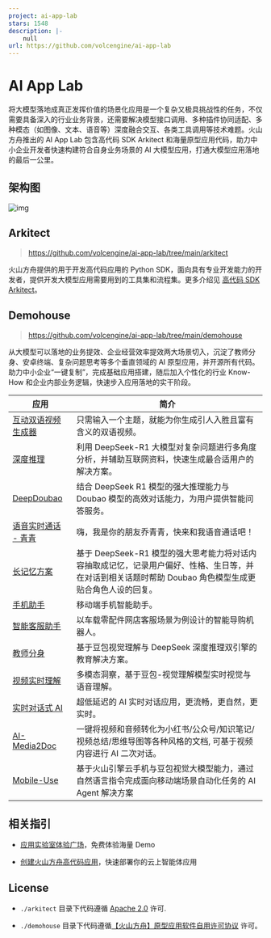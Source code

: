 ```yaml
---
project: ai-app-lab
stars: 1548
description: |-
    null
url: https://github.com/volcengine/ai-app-lab
---
```


# AI App Lab

将大模型落地成真正发挥价值的场景化应用是一个复杂又极具挑战性的任务，不仅需要具备深入的行业业务背景，还需要解决模型接口调用、多种插件协同适配、多种模态（如图像、文本、语音等）深度融合交互、各类工具调用等技术难题。火山方舟推出的 AI App Lab 包含高代码 SDK Arkitect 和海量原型应用代码，助力中小企业开发者快速构建符合自身业务场景的 AI 大模型应用，打通大模型应用落地的最后一公里。  

## 架构图

![img](./docs/assets/architecture.png)
## Arkitect

> https://github.com/volcengine/ai-app-lab/tree/main/arkitect  


火山方舟提供的用于开发高代码应用的 Python SDK，面向具有专业开发能力的开发者，提供开发大模型应用需要用到的工具集和流程集。更多介绍见 [高代码 SDK Arkitect](./arkitect/README.md)。  

## Demohouse

> https://github.com/volcengine/ai-app-lab/tree/main/demohouse  


从大模型可以落地的业务提效、企业经营效率提效两大场景切入，沉淀了教师分身、安卓终端、复杂问题思考等多个垂直领域的 AI 原型应用，并开源所有代码。助力中小企业“一键复制”，完成基础应用搭建，随后加入个性化的行业 Know-How 和企业内部业务逻辑，快速步入应用落地的实干阶段。  


| 应用                | 简介                                                                                     |
| ------------------- |----------------------------------------------------------------------------------------|
| [互动双语视频生成器](./demohouse/chat2cartoon/README.md)  | 只需输入一个主题，就能为你生成引人入胜且富有含义的双语视频。                                                         |
| [深度推理](./demohouse/deep_research/README.md)            | 利用 DeepSeek-R1 大模型对复杂问题进行多角度分析，并辅助互联网资料，快速生成最合适用户的解决方案。                                |
| [DeepDoubao](./demohouse/deepdoubao/README.md)      | 结合 DeepSeek R1 模型的强大推理能力与 Doubao 模型的高效对话能力，为用户提供智能问答服务。                                |
| [语音实时通话 - 青青](./demohouse/live_voice_call/README.md) | 嗨，我是你的朋友乔青青，快来和我语音通话吧！                                                                 |
| [长记忆方案](./demohouse/longterm_memory/README.md)          | 基于 DeepSeek-R1 模型的强大思考能力将对话内容抽取成记忆，记录用户偏好、性格、生日等，并在对话到相关话题时帮助 Doubao 角色模型生成更贴合角色人设的回复。 |
| [手机助手](./demohouse/pocket_pal/README.md)            | 移动端手机智能助手。                                                                             |
| [智能客服助手](./demohouse/shop_assist/backend/README.md)        | 以车载零配件网店客服场景为例设计的智能导购机器人。                                                              |
| [教师分身](./demohouse/teacher_avatar/README.md)            | 基于豆包视觉理解与 DeepSeek 深度推理双引擎的教育解决方案。                                                     |
| [视频实时理解](./demohouse/video_analyser/README.md)        | 多模态洞察，基于豆包-视觉理解模型实时视觉与语音理解。                                                            |
| [实时对话式 AI](./demohouse/rtc_conversational_ai/README.md)       | 超低延迟的 AI 实时对话应用，更流畅，更自然，更实时。                                                           |
| [AI-Media2Doc](https://github.com/hanshuaikang/AI-Media2Doc) | 一键将视频和音频转化为小红书/公众号/知识笔记/视频总结/思维导图等各种风格的文档, 可基于视频内容进行 AI 二次对话。                          |
| [Mobile-Use](./demohouse/mobile-use/README_zh.md) | 基于火山引擎云手机与豆包视觉大模型能力，通过自然语言指令完成面向移动端场景自动化任务的 AI Agent 解决方案 |

## 相关指引

- [应用实验室体验广场](https://console.volcengine.com/ark/region:ark+cn-beijing/application)，免费体验海量 Demo  

- [创建火山方舟高代码应用](https://console.volcengine.com/ark/region:ark+cn-beijing/assistant)，快速部署你的云上智能体应用  

## License

- `./arkitect` 目录下代码遵循 [Apache 2.0](./APACHE_LICENSE) 许可.  

- `./demohouse` 目录下代码遵循[【火山方舟】原型应用软件自用许可协议](./ARK_LICENSE.md) 许可。  

